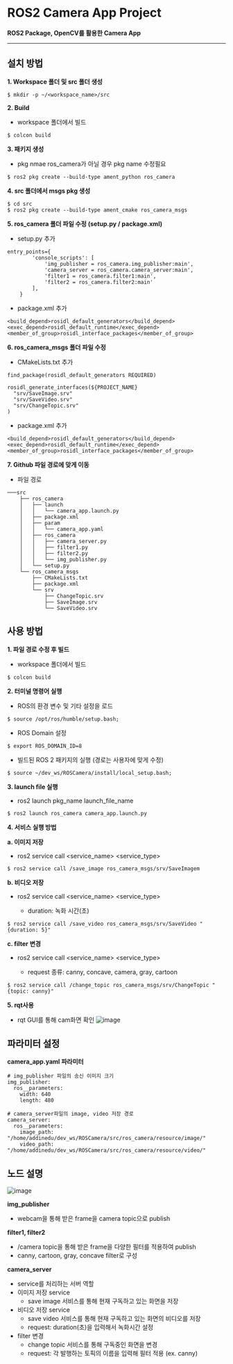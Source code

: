 # ROS2 Camera App Project
**ROS2 Package, OpenCV를 활용한 Camera App**
****


## 설치 방법
**1. Workspace 폴더 및 src 폴더 생성**
```
$ mkdir -p ~/<workspace_name>/src
```
**2. Build**

- workspace 폴더에서 빌드
``` 
$ colcon build
```
**3. 패키지 생성**

- pkg nmae ros_camera가 아닐 경우 pkg name 수정필요 
```
$ ros2 pkg create --build-type ament_python ros_camera
```
**4. src 폴더에서 msgs pkg 생성**
```
$ cd src
$ ros2 pkg create --build-type ament_cmake ros_camera_msgs
```
**5. ros_camera 폴더 파일 수정 (setup.py / package.xml)**
- setup.py 추가
```
entry_points={
        'console_scripts': [
            'img_publisher = ros_camera.img_publisher:main',
            'camera_server = ros_camera.camera_server:main',
            'filter1 = ros_camera.filter1:main',
            'filter2 = ros_camera.filter2:main'
        ],
    }
```
- package.xml 추가
```
<build_depend>rosidl_default_generators</build_depend>
<exec_depend>rosidl_default_runtime</exec_depend>
<member_of_group>rosidl_interface_packages</member_of_group>
```
**6. ros_camera_msgs 폴더 파일 수정**
- CMakeLists.txt 추가
```
find_package(rosidl_default_generators REQUIRED)

rosidl_generate_interfaces(${PROJECT_NAME}
  "srv/SaveImage.srv"
  "srv/SaveVideo.srv"
  "srv/ChangeTopic.srv"
)
```
- package.xml 추가
```
<build_depend>rosidl_default_generators</build_depend>
<exec_depend>rosidl_default_runtime</exec_depend>
<member_of_group>rosidl_interface_packages</member_of_group>
```
**7. Github 파일 경로에 맞게 이동**
- 파일 경로

```
───src
    ├── ros_camera
    │   ├── launch
    │   │   └── camera_app.launch.py
    │   ├── package.xml
    │   ├── param
    │   │   └── camera_app.yaml
    │   ├── ros_camera
    │   │   ├── camera_server.py
    │   │   ├── filter1.py
    │   │   ├── filter2.py
    │   │   └── img_publisher.py
    │   └── setup.py
    └── ros_camera_msgs
        ├── CMakeLists.txt
        ├── package.xml
        └── srv
            ├── ChangeTopic.srv
            ├── SaveImage.srv
            └── SaveVideo.srv
```


## 사용 방법
**1. 파일 경로 수정 후 빌드**
- workspace 폴더에서 빌드
```
$ colcon build
```
**2. 터미널 명령어 실행**
- ROS의 환경 변수 및 기타 설정을 로드
```
$ source /opt/ros/humble/setup.bash;
```
- ROS Domain 설정 
```
$ export ROS_DOMAIN_ID=8
```
- 빌드된 ROS 2 패키지의 실행 (경로는 사용자에 맞게 수정)
```
$ source ~/dev_ws/ROSCamera/install/local_setup.bash;
```
**3. launch file 실행**
- ros2 launch pkg_name launch_file_name
```
$ ros2 launch ros_camera camera_app.launch.py
```
**4. 서비스 실행 방법**

**a. 이미지 저장**
- ros2 service call <service_name> <service_type>
```
$ ros2 service call /save_image ros_camera_msgs/srv/SaveImagem
```
**b. 비디오 저장**
- ros2 service call <service_name> <service_type> <request>
  - duration: 녹화 시간(초)
```
$ ros2 service call /save_video ros_camera_msgs/srv/SaveVideo "{duration: 5}"
```
**c. filter 변경**
- ros2 service call <service_name> <service_type> <request>
  - request 종류: canny, concave, camera, gray, cartoon
```
$ ros2 service call /change_topic ros_camera_msgs/srv/ChangeTopic "{topic: canny}"
```
**5. rqt사용**

- rqt GUI를 통해 cam화면 확인
![image](https://github.com/okotak99/ROS2_Camera/assets/157962186/ae545b87-9fb5-4a92-b344-1aa02a6257fb)

## 파라미터 설정
**camera_app.yaml 파라미터**
```
# img_publisher 파일의 송신 이미지 크기 
img_publisher:
  ros__parameters:
    width: 640
    length: 480

# camera_server파일의 image, video 저장 경로
camera_server:
  ros__parameters:
    image_path: "/home/addinedu/dev_ws/ROSCamera/src/ros_camera/resource/image/"
    video_path: "/home/addinedu/dev_ws/ROSCamera/src/ros_camera/resource/video/"
```

## 노드 설명
![image](https://github.com/okotak99/ROS2_Camera/assets/157962186/a26363e1-b986-489e-9515-64a6b6ee25ab)

**img_publisher**
- webcam을 통해 받은 frame을 camera topic으로 publish
  
**filter1, filter2**
- /camera topic을 통해 받은 frame을 다양한 필터를 적용하여 publish
- canny, cartoon, gray, concave filter로 구성

**camera_server**
- service를 처리하는 서버 역할
- 이미지 저장 service
  - save image 서비스를 통해 현재 구독하고 있는 화면을 저장
- 비디오 저장 service
  - save video 서비스를 통해 현재 구독하고 있는 화면의 비디오를 저장
  - request: duration(초)을 입력해서 녹화시간 설정
- filter 변경
  - change topic 서비스를 통해 구독중인 화면을 변경
  - request: 각 발행하는 토픽의 이름을 입력해 필터 적용 (ex. canny)


